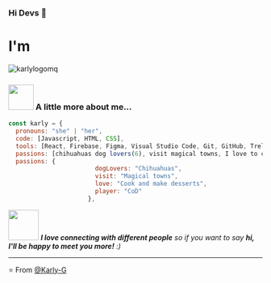 ### Hi Devs 👋
# I'm

![karlylogomq](https://user-images.githubusercontent.com/75092807/117238841-3c952e80-adf3-11eb-8d86-9fc4c6aad00b.png)



### <img src="https://media4.giphy.com/media/gEw0N6mJ4uGgjqdWfX/giphy.gif?cid=ecf05e47xz4kg0deuq5x8c4df4fy8ggvpy9yf0u0bdjt5dwa&rid=giphy.gif&ct=g" width="50"> A little more about me...  

```javascript
const karly = {
  pronouns: "she" | "her",
  code: [Javascript, HTML, CSS],
  tools: [React, Firebase, Figma, Visual Studio Code, Git, GitHub, Trello],
  passions: [chihuahuas dog lovers(6), visit magical towns, I love to cook and make desserts, CoD player],
  passions: {
                        dogLovers: "Chihuahuas",
                        visit: "Magical towns",
                        love: "Cook and make desserts",
                        player: "CoD"
                      },
```

<img src="https://media.giphy.com/media/LnQjpWaON8nhr21vNW/giphy.gif" width="60"> <em><b>I love connecting with different people</b> so if you want to say <b>hi, I'll be happy to meet you more!</b> :)</em>

---

⭐️ From [@Karly-G](https://github.com/Karly-G)
<!--
**Karly-G/Karly-G** is a ✨ _special_ ✨ repository because its `README.md` (this file) appears on your GitHub profile.

Here are some ideas to get you started:

- 🔭 I’m currently working on ...
- 🌱 I’m currently learning ...
- 👯 I’m looking to collaborate on ...
- 🤔 I’m looking for help with ...
- 💬 Ask me about ...
- 📫 How to reach me: ...
- 😄 Pronouns: ...
- ⚡ Fun fact: ...
-->
